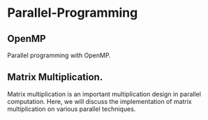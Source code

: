 # Parallel-Programming
## OpenMP
Parallel programming with OpenMP.
## Matrix Multiplication.
Matrix multiplication is an important multiplication design in parallel computation. Here, we will discuss the implementation of matrix multiplication on various parallel techniques.
